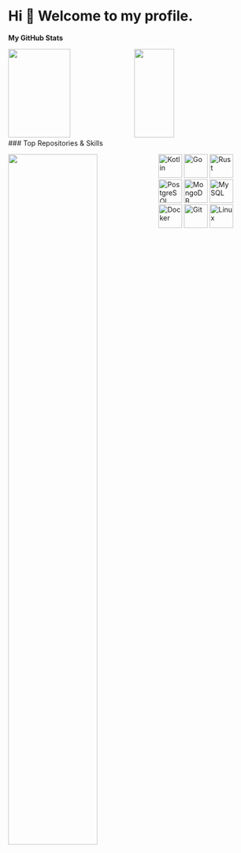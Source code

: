 Hi 👋 Welcome to my profile.
=============================================================================================================================
<b>My GitHub Stats</b>
<div>
    <img width="50%" height="180em"  src="https://github-readme-stats-silk-delta-92.vercel.app/api?username=koliy82&show_icons=true&theme=radical&include_all_commits=true&count_private=true"/>
    <img width="40%" height="180em" src="https://github-readme-stats-silk-delta-92.vercel.app/api/top-langs/?username=koliy82&layout=compact&count_private=true&theme=radical&exclude_repo=github-readme-stats&hide=jupyter%20notebook,pascal,CMake"/>
</div>
### Top Repositories & Skills
<div>
    <div align="left">
        <a href="https://github.com/koliy82/go_tg_bot" align="left"><img align="left" width="60%" src="https://github-readme-stats-silk-delta-92.vercel.app/api/pin/?username=koliy82&repo=go_tg_bot&title_color=0891b2&text_color=ffffff&icon_color=0891b2&bg_color=1c1917&hide_border=true&locale=en" /></a>
    </div>
    <div>
        <p width="55%" align="left">
            <a href="https://kotlinlang.org/" target="_blank" rel="noreferrer"><img
                    src="https://raw.githubusercontent.com/danielcranney/readme-generator/main/public/icons/skills/kotlin-colored.svg"
                    width="48" height="48" alt="Kotlin" /></a>
            <a href="https://go.dev/doc/" target="_blank" rel="noreferrer"><img
                    src="https://raw.githubusercontent.com/danielcranney/readme-generator/main/public/icons/skills/go-colored.svg"
                    width="48" height="48" alt="Go" /></a>
            <a href="https://www.rust-lang.org/" target="_blank" rel="noreferrer"><img
                    src="https://raw.githubusercontent.com/danielcranney/readme-generator/main/public/icons/skills/rust.svg"
                    width="48" height="48" alt="Rust" /></a><br/>
            <a href="https://www.postgresql.org/" target="_blank" rel="noreferrer"><img
                    src="https://raw.githubusercontent.com/danielcranney/readme-generator/main/public/icons/skills/postgresql-colored.svg"
                    width="48" height="48" alt="PostgreSQL" /></a>
            <a href="https://www.mongodb.com/" target="_blank" rel="noreferrer"><img
                    src="https://raw.githubusercontent.com/danielcranney/readme-generator/main/public/icons/skills/mongodb-colored.svg"
                    width="48" height="48" alt="MongoDB" /></a>
            <a href="https://www.mysql.com/" target="_blank" rel="noreferrer"><img
                    src="https://raw.githubusercontent.com/danielcranney/readme-generator/main/public/icons/skills/mysql-colored.svg"
                    width="48" height="48" alt="MySQL" /></a><br/>
            <a href="https://www.docker.com/" target="_blank" rel="noreferrer"><img
                src="https://raw.githubusercontent.com/danielcranney/readme-generator/main/public/icons/skills/docker-colored.svg"
                width="48" height="48" alt="Docker" /></a>
            <a href="https://git-scm.com/" target="_blank" rel="noreferrer"><img
                src="https://raw.githubusercontent.com/danielcranney/readme-generator/main/public/icons/skills/git-colored.svg"
                width="48" height="48" alt="Git" /></a>
            <a href="https://www.linux.org" target="_blank" rel="noreferrer"><img
                    src="https://raw.githubusercontent.com/danielcranney/readme-generator/main/public/icons/skills/linux-colored.svg"
                    width="48" height="48" alt="Linux" /></a>
        </p>
    </div>
</div>

